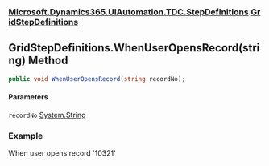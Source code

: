 ### [Microsoft.Dynamics365.UIAutomation.TDC.StepDefinitions](Microsoft.Dynamics365.UIAutomation.TDC.StepDefinitions.md 'Microsoft.Dynamics365.UIAutomation.TDC.StepDefinitions').[GridStepDefinitions](GridStepDefinitions.md 'Microsoft.Dynamics365.UIAutomation.TDC.StepDefinitions.GridStepDefinitions')

## GridStepDefinitions.WhenUserOpensRecord(string) Method

```csharp
public void WhenUserOpensRecord(string recordNo);
```
#### Parameters

<a name='Microsoft.Dynamics365.UIAutomation.TDC.StepDefinitions.GridStepDefinitions.WhenUserOpensRecord(string).recordNo'></a>

`recordNo` [System.String](https://docs.microsoft.com/en-us/dotnet/api/System.String 'System.String')

### Example
When user opens record '10321'